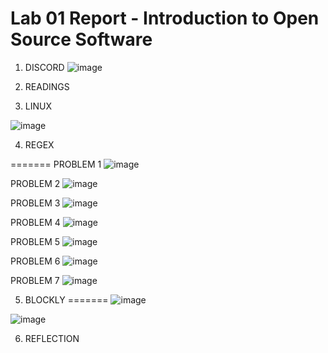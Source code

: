 # Lab 01 Report - Introduction to Open Source Software

1. DISCORD 
![image](https://user-images.githubusercontent.com/48782723/149572625-f53d5834-d7b5-4324-ba5a-c43b9bf49bd7.png)

2. READINGS

3. LINUX

![image](https://user-images.githubusercontent.com/48782723/149572285-07c2905c-518b-4de1-aa60-5b608e9d465c.png)


4. REGEX

=======
PROBLEM 1
![image](https://user-images.githubusercontent.com/48782723/149566709-dc3277dd-537b-41de-ad5d-5a16947813f3.png)

PROBLEM 2
![image](https://user-images.githubusercontent.com/48782723/149568352-1c1ad3b6-207f-42d9-9e2b-6d69fdf0cdc5.png)

PROBLEM 3
![image](https://user-images.githubusercontent.com/48782723/149569331-312e4881-62f9-4a29-9dd9-d9ccf083ddb6.png)

PROBLEM 4
![image](https://user-images.githubusercontent.com/48782723/149576126-491527ac-d258-40b8-90dc-96e1b71c4dd9.png)

PROBLEM 5
![image](https://user-images.githubusercontent.com/48782723/149576788-15d5084c-3f74-4acd-bc0d-44cdb6fedfb7.png)

PROBLEM 6
![image](https://user-images.githubusercontent.com/48782723/149577163-9eaf0d95-9d91-4256-a8d8-fb3c4651d1f1.png)

PROBLEM 7
![image](https://user-images.githubusercontent.com/48782723/149586669-8924a3fc-325d-40d0-97df-3df5b23075f6.png)


5. BLOCKLY
=======
![image](https://user-images.githubusercontent.com/48782723/149563774-aca8881b-7335-4066-957c-907e565eb33e.png)

![image](https://user-images.githubusercontent.com/48782723/149563696-64e8e1ff-bc87-436b-bb4b-fa91617d404d.png)

6. REFLECTION
